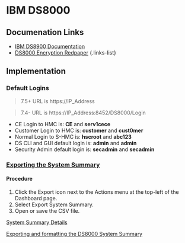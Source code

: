 # IBM DS8000
## Documenation Links
- [IBM DS8900 Documentation](https://www.ibm.com/docs/en/ds8900)
- [DS8000 Encryption Redpaper](https://www.redbooks.ibm.com/redpapers/pdfs/redp4500.pdf)
{.links-list}

## Implementation
### Default Logins
> 7.5+ URL is https://IP_Address

> 7.4- URL is https://IP_Address:8452/DS8000/Login

- CE Login to HMC is: **CE** and **serv1cece**
- Customer Login to HMC is: **customer** and **cust0mer**
- Normal Login to S-HMC is: **hscroot** and **abc123**
- DS CLI and GUI default login is: **admin** and **admin**
- Security Admin default login is: **secadmin** and **secadmin**

### [Exporting the System Summary](https://www.ibm.com/docs/en/ds8900/9.3.3?topic=monitoring-exporting-system-summary)
#### Procedure
1. Click the Export icon next to the Actions menu at the top-left of the Dashboard page.
1. Select Export System Summary.
1. Open or save the CSV file.

[System Summary Details](https://www.ibm.com/docs/en/ds8900/9.3.3?topic=summary-system-details)

[Exporting and formatting the DS8000 System Summary](https://www.ibm.com/support/pages/exporting-and-formatting-ds8000-logical-configuration)



